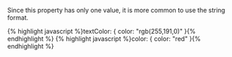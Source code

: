 <p class="b20" markdown="1">
Since this property has only one value, it is more common to use the string format.
</p>
{% highlight javascript %}textColor: { color: "rgb(255,191,0)" }{% endhighlight %}
{% highlight javascript %}color: { color: "red" }{% endhighlight %}